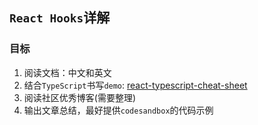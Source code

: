 ## `React Hooks`详解
### 目标
1. 阅读文档：中文和英文
2. 结合`TypeScript`书写`demo`: [react-typescript-cheat-sheet](https://github.com/typescript-cheatsheets/react-typescript-cheatsheet)
3. 阅读社区优秀博客(需要整理)
4. 输出文章总结，最好提供`codesandbox`的代码示例
